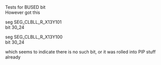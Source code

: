 Tests for BUSED bit  
However got this  
  
seg SEG_CLBLL_R_X13Y101  
bit 30_24  
  
seg SEG_CLBLL_R_X13Y100  
bit 30_24  
  
which seems to indicate there is no such bit, or it was rolled into PIP stuff already  

